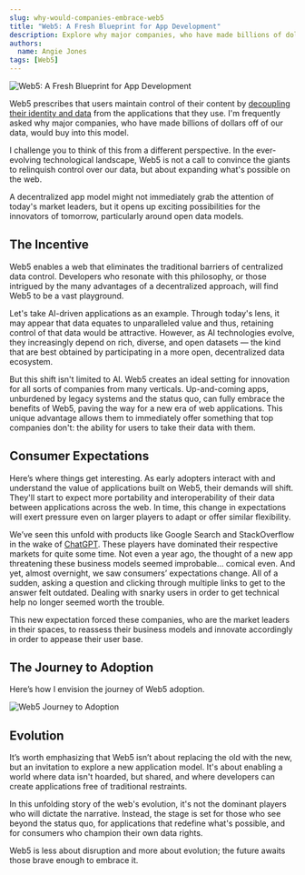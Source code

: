 ```yaml
---
slug: why-would-companies-embrace-web5
title: "Web5: A Fresh Blueprint for App Development"
description: Explore why major companies, who have made billions of dollars off of user data, would buy into Web5
authors:
  name: Angie Jones
tags: [Web5]
---
```


<head>
  <meta property="og:title" content="Web5: A Fresh Blueprint for App Development" />
  <meta property="og:type" content="website" />
  <meta property="og:url" content='https://developer.tbd.website/blog/why-would-companies-embrace-web5' />
  <meta name="og:description" content="Explore why major companies, who have made billions of dollars off of user data, would buy into Web5" />
  <meta property="og:image" content="https://developer.tbd.website/assets/images/blog-companies-embrace-web5-666a20cd7c268069f3970c8a214850ef.png" /> 

  <meta name="twitter:card" content="summary_large_image" />
  <meta property="twitter:domain" content="developer.tbd.website" />
  <meta name="twitter:site" content="@tbdevs" />
  <meta name="twitter:title" content="Web5: A Fresh Blueprint for App Development" />
  <meta property="twitter:url" content='https://developer.tbd.website/blog/why-would-companies-embrace-web5' /> 
  <meta name="twitter:description" content="Explore why major companies, who have made billions of dollars off of user data, would buy into Web5" />
  <meta name="twitter:image" content="https://developer.tbd.website/assets/images/blog-companies-embrace-web5-666a20cd7c268069f3970c8a214850ef.png" />

  <link rel="apple-touch-icon" href="https://developer.tbd.website/img/tbd-fav-icon-main.png" />
</head>



![Web5: A Fresh Blueprint for App Development](/img/blog-companies-embrace-web5.png)

Web5 prescribes that users maintain control of their content by [decoupling their identity and data](/blog/what-is-web5#decentralized-web-nodes) from the applications that they use. I'm frequently asked why major companies, who have made billions of dollars off of our data, would buy into this model.

<!--truncate-->

I challenge you to think of this from a different perspective. In the ever-evolving technological landscape, Web5 is not a call to convince the giants to relinquish control over our data, but about expanding what's possible on the web.

A decentralized app model might not immediately grab the attention of today's market leaders, but it opens up exciting possibilities for the innovators of tomorrow, particularly around open data models.

## The Incentive

Web5 enables a web that eliminates the traditional barriers of centralized data control. Developers who resonate with this philosophy, or those intrigued by the many advantages of a decentralized approach, will find Web5 to be a vast playground.

Let's take AI-driven applications as an example. Through today's lens, it may appear that data equates to unparalleled value and thus, retaining control of that data would be attractive. However, as AI technologies evolve, they increasingly depend on rich, diverse, and open datasets — the kind that are best obtained by participating in a more open, decentralized data ecosystem.

But this shift isn't limited to AI. Web5 creates an ideal setting for innovation for all sorts of companies from many verticals. Up-and-coming apps, unburdened by legacy systems and the status quo, can fully embrace the benefits of Web5, paving the way for a new era of web applications. This unique advantage allows them to immediately offer something that top companies don't: the ability for users to take their data with them.

## Consumer Expectations

Here’s where things get interesting. As early adopters interact with and understand the value of applications built on Web5, their demands will shift. They'll start to expect more portability and interoperability of their data between applications across the web. In time, this change in expectations will exert pressure even on larger players to adapt or offer similar flexibility.

We’ve seen this unfold with products like Google Search and StackOverflow in the wake of [ChatGPT](https://openai.com/chatgpt). These players have dominated their respective markets for quite some time. Not even a year ago, the thought of a new app threatening these business models seemed improbable... comical even. And yet, almost overnight, we saw consumers’ expectations change. All of a sudden, asking a question and clicking through multiple links to get to the answer felt outdated. Dealing with snarky users in order to get technical help no longer seemed worth the trouble.


This new expectation forced these companies, who are the market leaders in their spaces, to reassess their business models and innovate accordingly in order to appease their user base.

## The Journey to Adoption

Here’s how I envision the journey of Web5 adoption.

![Web5 Journey to Adoption](/img/web5-journey-to-adoption.png)

## Evolution

It’s worth emphasizing that Web5 isn’t about replacing the old with the new, but an invitation to explore a new application model. It's about enabling a world where data isn't hoarded, but shared, and where developers can create applications free of traditional restraints.

In this unfolding story of the web's evolution, it's not the dominant players who will dictate the narrative. Instead, the stage is set for those who see beyond the status quo, for applications that redefine what's possible, and for consumers who champion their own data rights.

Web5 is less about disruption and more about evolution; the future awaits those brave enough to embrace it.
